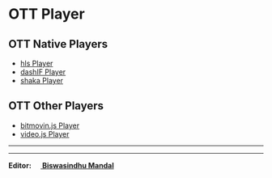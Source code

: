 # OTT Player

## OTT Native Players
- [hls Player](https://github.com/artbindu/ott_player/tree/hls)
- [dashIF Player](https://github.com/artbindu/ott_player/tree/dash)
- [shaka Player](https://github.com/artbindu/ott_player/tree/sakha)

## OTT Other Players
- [bitmovin.js Player](https://github.com/artbindu/ott_player/tree/bitmovin)
- [video.js Player](https://github.com/artbindu/ott_player/tree/videojs)

<hr><hr>



<strong>Editor:  <a href="https://github.com/artbindu"><img width="15px" padding="1px" src="https://cdn.simpleicons.org/github"> Biswasindhu Mandal</a></strong>
